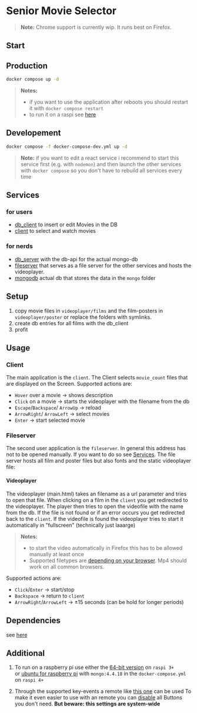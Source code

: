 # Senior Movie Selector

> **Note:** Chrome support is currently wip. It runs best on Firefox.

## Start

## Production

```sh 
docker compose up -d
```
> **Notes:** 
> - if you want to use the application after reboots you should restart it with `docker compose restart`
> - to run it on a raspi see [here](#additional) 

## Developement

```sh
docker compose -f docker-compose-dev.yml up -d
```

> **Note:** if you want to edit a react service i recommend to start this service first (e.g. with `nodemon`) and then launch the other services with `docker compose` so you don't have to rebuild all services every time

## Services

### for users

- [db_client](http://localhost:8000) to insert or edit Movies in the DB
- [client](http://localhost) to select and watch movies

### for nerds

- [db_server](http://localhost:3000) with the db-api for the actual mongo-db
- [fileserver](http://localhost:1337) that serves as a file server for the other services and hosts the videoplayer.
- [mongodb](http://localhost:27017) actual db that stores the data in the `mongo` folder

## Setup

1. copy movie files in `videoplayer/films` and the film-posters in `videoplayer/poster` or replace the folders with symlinks.
2. create db entries for all films with the db_client
3. profit

## Usage

### Client

The main application is the `client`.
The Client selects `movie_count` files that are displayed on the Screen.
Supported actions are:

- `Hover` over a movie -> shows description
- `Click` on a movie -> starts the videoplayer with the filename from the db
- `Escape`/`Backspace`/ `ArrowUp` -> reload
- `ArrowRight`/ `ArrowLeft` -> select movies
- `Enter` -> start selected movie

### Fileserver

The second user application is the `fileserver`.
In general this address has not to be opened manually. If you want to do so see [Services](#services).
The file server hosts all film and poster files but also fonts and the static videoplayer file:

#### Videoplayer
The videoplayer (main.html) takes an filename as a url parameter and tries to open that file.
When clicking on a film in the `client` you get redirected to the videoplayer. The player then tries to open the videofile with the name from the db.
If the file is not found or if an error occurs you get redirected back to the `client`.
If the videofile is found the videoplayer tries to start it automatically in \"fullscreen\" (technically just laaarge)
> **Notes:**
> - to start the video automatically in Firefox this has to be allowed manually at least once
> - Supported filetypes are [depending on your browser](https://videojs.com/guides/faqs/#q-what-media-formats-does-videojs-support). Mp4 should work on all common browsers.

Supported actions are:

- `Click`/`Enter` -> start/stop
- `Backspace` -> return to `client`
- `ArrowRight`/`ArrowLeft` -> ±15 seconds (can be hold for longer periods)

## Dependencies

see [here](DEPENDENCIES.md)

## Additional

1. To run on a raspberry pi use either the [64-bit version](https://www.raspberrypi.com/software/operating-systems/#raspberry-pi-os-64-bit) on `raspi 3+`<br>
or [ubuntu for raspberry pi](https://ubuntu.com/download/raspberry-pi) with `mongo:4.4.18` in the `docker-compose.yml` on `raspi 4+`

2. Through the supported key-events a remote like [this one](https://www.amazon.de/Andoer%C2%AE-Magische-Drahtlose-Fernbedienung-PC-Projektor-Type-1/dp/B015SO37SY) can be used
To make it even easier to use with an remote you can [disable](https://superuser.com/questions/775785/how-to-disable-a-keyboard-key-in-linux-ubuntu) all Buttons you don't need. **But beware: this settings are system-wide**
